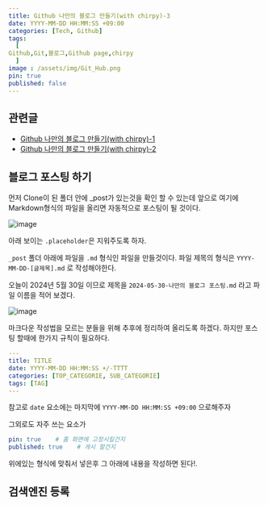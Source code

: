 ```yaml
---
title: Github 나만의 블로그 만들기(with chirpy)-3
date: YYYY-MM-DD HH:MM:SS +09:00
categories: [Tech, Github]
tags:
  [
Github,Git,블로그,Github page,chirpy
  ]
image : /assets/img/Git_Hub.png
pin: true
published: false
---
```


## 관련글
* [Github 나만의 블로그 만들기(with chirpy)-1](https://gubeommo.github.io/posts/GitHub-Github-%EB%82%98%EB%A7%8C%EC%9D%98-%EB%B8%94%EB%A1%9C%EA%B7%B8-%EB%A7%8C%EB%93%A4%EA%B8%B01/)
* [Github 나만의 블로그 만들기(with chirpy)-2](https://gubeommo.github.io/posts/GitHub-Github-%EB%82%98%EB%A7%8C%EC%9D%98-%EB%B8%94%EB%A1%9C%EA%B7%B8-%EB%A7%8C%EB%93%A4%EA%B8%B02/)

## 블로그 포스팅 하기

먼저 Clone이 된 폴더 안에 _post가 있는것을 확인 할 수 있는데 앞으로 여기에 Markdown형식의 파일을 올리면 자동적으로 포스팅이 될 것이다.

![image](https://github.com/Gubeommo/TIL/assets/86589565/bb4291cc-796a-4ff5-bd93-c08c9262e757)

아래 보이는 `.placeholder`은 지워주도록 하자.

`_post` 폴더 아래에 파일을 `.md` 형식인 파일을 만들것이다. 파일 제목의 형식은 `YYYY-MM-DD-[글제목].md` 로 작성해야한다.

오늘이 2024년 5월 30일 이므로 제목을 `2024-05-30-나만의 블로그 포스팅.md` 라고 파일 이름을 적어 보겠다.

![image](https://github.com/Gubeommo/TIL/assets/86589565/cf3dd5ef-572f-40e0-8dc4-bb663db1785e)

마크다운 작성법을 모르는 분들을 위해 추후에 정리하여 올리도록 하겠다.
하지만 포스팅 할때에 한가지 규칙이 필요하다.

```yaml
---
title: TITLE
date: YYYY-MM-DD HH:MM:SS +/-TTTT
categories: [TOP_CATEGORIE, SUB_CATEGORIE]
tags: [TAG]     
---
```

참고로 `date` 요소에는 마지막에 `YYYY-MM-DD HH:MM:SS +09:00` 으로해주자 

그외로도 자주 쓰는 요소가
```yaml
pin: true    # 홈 화면에 고정시킬건지
published: true    # 게시 할건지
```

위에있는 형식에 맞춰서 넣은후 그 아래에 내용을 작성하면 된다!.

## 검색엔진 등록
